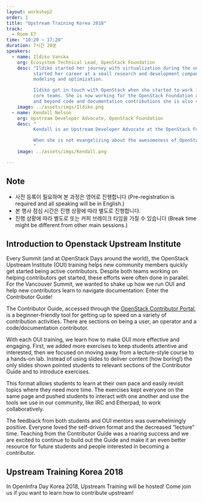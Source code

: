 ```yaml
---
layout: workshop2
order: 1
title: "Upstream Training Korea 2018"
track:
  - Room E7
time: "10:20 ~ 17:20"
duration: 7시간 20분
speakers:
  - name: Ildiko Vanska
    org: Ecosystem Technical Lead, OpenStack Foundation
    desc: "Ildikó started her journey with virtualization during the university years and has been in connection with this technology different ways since then. She
          started her career at a small research and development company in Budapest, where she was focusing on areas like system management and business process
          modeling and optimization.

          Ildikó got in touch with OpenStack when she started to work in the cloud project at Ericsson in 2013, she was a member of the Ceilometer and Aodh project
          core teams. She is now working for the OpenStack Foundation and she drives NFV related feature development activities in projects like Nova and Cinder,
          and beyond code and documentation contributions she is also very passionate about on boarding and training activities."
    image: ../assets/imgs/Ildiko.png
  - name: Kendall Nelson
    org: Upstream Developer Advocate, OpenStack Foundation
    desc: "
	      Kendall is an Upstream Developer Advocate at the OpenStack Foundation based in Seattle, WA. She first started working on Cinder and os-brick in the Liberty release and since then gotten involved in StoryBoard, the Women of OpenStack (WoO), the First Contact SIG, the Contributor Guide, and OpenStack Upstream Institute. She has also worked as an election official for TC and PTL elections (Pike-Rocky) and served as a track chair for the Barcelona, Boston, Sydney, and Vancouver summits.

          When she is not evangelizing about the awesomeness of OpenStack, bringing people into the community, or working to make upstream development a friendlier place, she can be found reading Harry Potter, watching Doctor Who, or out on a photo taking adventure.
	      "
    image: ../assets/imgs/Kendall.png

---
```



## Note

 - 사전 등록이 필요하며 본 과정은 영어로 진행합니다 (Pre-registration is required and all speaking will be in English.)
 - 본 행사 점심 시간은 진행 상황에 따라 별도로 진행합니다.
 - 진행 상황에 따라 별도로 또는 커피 브레이크 타임을 가질 수 있습니다 (Break time might be different from other main sessions.)

## Introduction to Openstack Upstream Institute

Every Summit (and at OpenStack Days around the world), the OpenStack Upstream Institute (OUI) training helps new community members quickly get started being active contributors. Despite both teams working on helping contributors get started, these efforts were often done in parallel. For the Vancouver Summit, we wanted to shake up how we run OUI and help new contributors learn to navigate documentation: Enter the Contributor Guide!

The Contributor Guide, accessed through the [OpenStack Contributor Portal](https://www.openstack.org/community/), is a beginner-friendly tool for getting up to speed on a variety of contribution activities. There are sections on being a user, an operator and a code/documentation contributor.

With each OUI training, we learn how to make OUI more effective and engaging. First, we added more exercises to keep students attentive and interested, then we focused on moving away from a lecture-style course to a hands-on lab. Instead of using slides to deliver content (how boring!) the only slides shown pointed students to relevant sections of the Contributor Guide and to introduce exercises.

This format allows students to learn at their own pace and easily revisit topics where they need more time. The exercises kept everyone on the same page and pushed students to interact with one another and use the tools we use in our community, like IRC and Etherpad, to work collaboratively.

The feedback from both students and OUI mentors was overwhelmingly positive. Everyone loved the self-driven format and the decreased “lecture” time. Teaching from the Contributor Guide was a roaring success and we are excited to continue to build out the Guide and make it an even better resource for future students and people interested in becoming a contributor.

## Upstream Training Korea 2018

In OpenInfra Day Korea 2018, Upstream Training will be hosted! Come join us if you want to learn how to contribute upstream!
